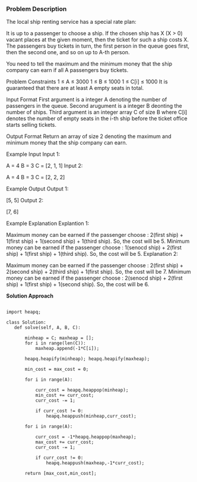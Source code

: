### Problem Description

The local ship renting service has a special rate plan:

It is up to a passenger to choose a ship.
If the chosen ship has X (X > 0) vacant places at the given moment, then the ticket for such a ship costs X.
The passengers buy tickets in turn, the first person in the queue goes first, then the second one, and so on up to A-th person.

You need to tell the maximum and the minimum money that the ship company can earn if all A passengers buy tickets.



Problem Constraints
1 ≤ A ≤ 3000
1 ≤ B ≤ 1000
1 ≤ C[i] ≤ 1000
It is guaranteed that there are at least A empty seats in total.



Input Format
First argument is a integer A denoting the number of passengers in the queue.
Second arugument is a integer B deonting the number of ships.
Third argument is an integer array C of size B where C[i] denotes the number of empty seats in the i-th ship before the ticket office starts selling tickets.



Output Format
Return an array of size 2 denoting the maximum and minimum money that the ship company can earn.



Example Input
Input 1:

 A = 4
 B = 3
 C = [2, 1, 1]
Input 2:

 A = 4
 B = 3
 C = [2, 2, 2]


Example Output
Output 1:

 [5, 5]
Output 2:

 [7, 6]


Example Explanation
Explantion 1:

 Maximum money can be earned if the passenger choose : 2(first ship) + 1(first ship) + 1(second ship) + 1(third ship).
 So, the cost will be 5.
 Minimum money can be earned if the passenger choose : 1(senocd ship) + 2(first ship) + 1(first ship) + 1(third ship).
 So, the cost will be 5.
Explanation 2:

 Maximum money can be earned if the passenger choose : 2(first ship) + 2(second ship) + 2(third ship) + 1(first ship).
 So, the cost will be 7.
 Minimum money can be earned if the passenger choose : 2(senocd ship) + 2(first ship) + 1(first ship) + 1(second ship).
 So, the cost will be 6.
 
 
 **Solution Approach**
 
 ```
 
 import heapq;

class Solution:
    def solve(self, A, B, C):

        minheap = C; maxheap = [];
        for i in range(len(C)):
            maxheap.append(-1*C[i]);

        heapq.heapify(minheap); heapq.heapify(maxheap);

        min_cost = max_cost = 0;

        for i in range(A):

            curr_cost = heapq.heappop(minheap);
            min_cost += curr_cost;
            curr_cost -= 1;

            if curr_cost != 0:
                heapq.heappush(minheap,curr_cost);
        
        for i in range(A):

            curr_cost = -1*heapq.heappop(maxheap);
            max_cost += curr_cost;
            curr_cost -= 1;

            if curr_cost != 0:
                heapq.heappush(maxheap,-1*curr_cost);
        
        return [max_cost,min_cost];
 
 ```
 
 
